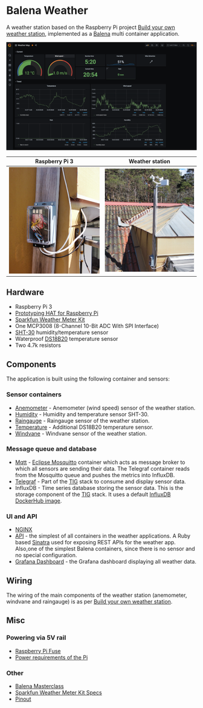 # Balena Weather

A weather station based on the Raspberry Pi project [Build your own weather station](https://projects.raspberrypi.org/en/projects/build-your-own-weather-station), implemented as a [Balena](https://www.balena.io/) multi container application.

![Grafana Dash](./images/dash.png)

Raspberry Pi 3                                | Weather station  
:--------------------------------------------:|:-------------------------:
![Raspberry Pi 3](./images/raspberry_pi.png)  |  ![Weather Station](./images/weather_station.png)

## Hardware

* Raspberry Pi 3
* [Prototyping HAT for Raspberry Pi](https://www.robotshop.com/en/prototyping-hat-raspberry-pi-b-2ba3b.html)  
* [Sparkfun Weather Meter Kit](https://www.sparkfun.com/products/15901)
* One MCP3008 (8-Channel 10-Bit ADC With SPI Interface)   
* [SHT-30](https://www.adafruit.com/product/4099) humidity/temperature sensor
* Waterproof [DS18B20](https://www.amazon.com/Eiechip-Waterproof-Temperature-Thermometer-Resistance/dp/B07MB1J43W/) temperature sensor
* Two 4.7k resistors

## Components

The application is built using the following container and sensors:

### Sensor containers

* [Anemometer](./anemometer/README.md) - Anemometer (wind speed) sensor of the weather station.
* [Humidity](./humidity/README.md) - Humidity and temperature sensor SHT-30.
* [Raingauge](./raingauge/README.md) - Raingauge sensor of the weather station.
* [Temperature](/temperature/README.md) - Additional DS18B20 temperature sensor.
* [Windvane](/windvane/README.md) - Windvane sensor of the weather station.

### Message queue and database

* [Mqtt](./mqtt/README.md) - [Eclipse Mosquitto](https://hub.docker.com/r/arm64v8/eclipse-mosquitto) container which acts as message broker to which all sensors are sending their data.
  The Telegraf container reads from the Mosquitto queue and pushes the metrics into InfluxDB.
* [Telegraf](./telegraf/README.md) - Part of the [TIG](https://hackmd.io/@lnu-iot/tig-stack) stack to consume and display sensor data.
* InfluxDB - Time series database storing the sensor data. 
  This is the storage component of the [TIG](https://hackmd.io/@lnu-iot/tig-stack) stack.
  It uses a default [InfluxDB DockerHub image](https://hub.docker.com/_/influxdb).

### UI and API

* [NGINX](./nginx)
* [API](./api/README.md) - the simplest of all containers in the weather applications.
  A Ruby based [Sinatra](http://sinatrarb.com) used for exposing REST APIs for the weather app.
  Also,one of the simplest Balena containers, since there is no sensor and no special configuration.
* [Grafana Dashboard](./dashboard/README.md) - the Grafana dashboard displaying all weather data.

## Wiring

The wiring of the main components of the weather station (anemometer, windvane and raingauge) is as per [Build your own weather station](https://projects.raspberrypi.org/en/projects/build-your-own-weather-station).

## Misc

### Powering via 5V rail

* [Raspberry Pi Fuse](https://www.petervis.com/Raspberry_PI/Raspberry_Pi_Dead/Raspberry_Pi_Fuse.html)
* [Power requirements of the Pi](https://raspberrypi.stackexchange.com/questions/51615/raspberry-pi-power-limitations)

### Other

* [Balena Masterclass](https://github.com/balena-io/balena-cli-masterclass/blob/master/README.md)
* [Sparkfun Weather Meter Kit Specs](https://cdn.sparkfun.com/assets/d/1/e/0/6/DS-15901-Weather_Meter.pdf)
* [Pinout](https://pinout.xyz/)
